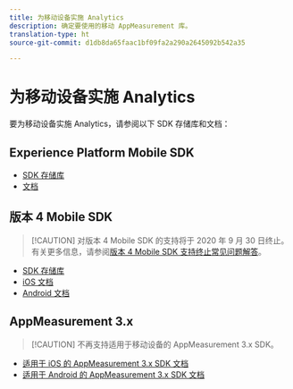 ```yaml
---
title: 为移动设备实施 Analytics
description: 确定要使用的移动 AppMeasurement 库。
translation-type: ht
source-git-commit: d1db8da65faac1bf09fa2a290a2645092b542a35

---
```



# 为移动设备实施 Analytics

要为移动设备实施 Analytics，请参阅以下 SDK 存储库和文档：

## Experience Platform Mobile SDK

* [SDK 存储库](https://github.com/Adobe-Marketing-Cloud/aep-sdks-documentation/blob/master/resources/frequently-asked-questions/current-sdk-versions.md)
* [文档](https://aep-sdks.gitbook.io/docs/)

## 版本 4 Mobile SDK

> [!CAUTION] 对版本 4 Mobile SDK 的支持将于 2020 年 9 月 30 日终止。有关更多信息，请参阅[版本 4 Mobile SDK 支持终止常见问题解答](https://aep-sdks.gitbook.io/docs/version-4-sdk-end-of-support-faq)。

* [SDK 存储库](https://github.com/Adobe-Marketing-Cloud/mobile-services/tree/master/sdks)
* [iOS 文档](https://docs.adobe.com/content/help/zh-Hans/mobile-services/ios/overview.html)
* [Android 文档](https://docs.adobe.com/content/help/zh-Hans/mobile-services/android/overview.html)

## AppMeasurement 3.x

> [!CAUTION] 不再支持适用于移动设备的 AppMeasurement 3.x SDK。

* [适用于 iOS 的 AppMeasurement 3.x SDK 文档](../../assets/adobe_mobile_ios_3x.pdf)
* [适用于 Android 的 AppMeasurement 3.x SDK 文档](../../assets/android_3x.pdf)
